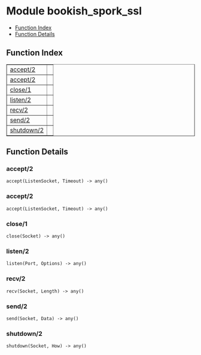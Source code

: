 

# Module bookish_spork_ssl #
* [Function Index](#index)
* [Function Details](#functions)

<a name="index"></a>

## Function Index ##


<table width="100%" border="1" cellspacing="0" cellpadding="2" summary="function index"><tr><td valign="top"><a href="#accept-2">accept/2</a></td><td></td></tr><tr><td valign="top"><a href="#accept-2">accept/2</a></td><td></td></tr><tr><td valign="top"><a href="#close-1">close/1</a></td><td></td></tr><tr><td valign="top"><a href="#listen-2">listen/2</a></td><td></td></tr><tr><td valign="top"><a href="#recv-2">recv/2</a></td><td></td></tr><tr><td valign="top"><a href="#send-2">send/2</a></td><td></td></tr><tr><td valign="top"><a href="#shutdown-2">shutdown/2</a></td><td></td></tr></table>


<a name="functions"></a>

## Function Details ##

<a name="accept-2"></a>

### accept/2 ###

`accept(ListenSocket, Timeout) -> any()`

<a name="accept-2"></a>

### accept/2 ###

`accept(ListenSocket, Timeout) -> any()`

<a name="close-1"></a>

### close/1 ###

`close(Socket) -> any()`

<a name="listen-2"></a>

### listen/2 ###

`listen(Port, Options) -> any()`

<a name="recv-2"></a>

### recv/2 ###

`recv(Socket, Length) -> any()`

<a name="send-2"></a>

### send/2 ###

`send(Socket, Data) -> any()`

<a name="shutdown-2"></a>

### shutdown/2 ###

`shutdown(Socket, How) -> any()`

